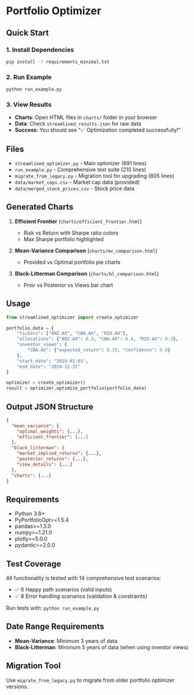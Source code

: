 # Portfolio Optimizer

## Quick Start

### 1. Install Dependencies
```bash
pip install -r requirements_minimal.txt
```

### 2. Run Example
```bash
python run_example.py
```

### 3. View Results
- **Charts**: Open HTML files in `charts/` folder in your browser
- **Data**: Check `streamlined_results.json` for raw data
- **Success**: You should see "✅ Optimization completed successfully!"

## Files

- `streamlined_optimizer.py` - Main optimizer (691 lines)
- `run_example.py` - Comprehensive test suite (210 lines)
- `migrate_from_legacy.py` - Migration tool for upgrading (805 lines)
- `data/market_caps.csv` - Market cap data (provided)
- `data/merged_stock_prices.csv` - Stock price data

## Generated Charts

1. **Efficient Frontier** (`charts/efficient_frontier.html`)
   - Risk vs Return with Sharpe ratio colors
   - Max Sharpe portfolio highlighted

2. **Mean-Variance Comparison** (`charts/mv_comparison.html`)
   - Provided vs Optimal portfolio pie charts

3. **Black-Litterman Comparison** (`charts/bl_comparison.html`)
   - Prior vs Posterior vs Views bar chart

## Usage

```python
from streamlined_optimizer import create_optimizer

portfolio_data = {
    "tickers": ["ANZ.AX", "CBA.AX", "RIO.AX"],
    "allocations": {"ANZ.AX": 0.3, "CBA.AX": 0.4, "RIO.AX": 0.3},
    "investor_views": {
        "CBA.AX": {"expected_return": 0.10, "confidence": 0.8}
    },
    "start_date": "2019-01-01",
    "end_date": "2024-12-31"
}

optimizer = create_optimizer()
result = optimizer.optimize_portfolio(portfolio_data)
```

## Output JSON Structure

```json
{
  "mean_variance": {
    "optimal_weights": {...},
    "efficient_frontier": [...]
  },
  "black_litterman": {
    "market_implied_returns": {...},
    "posterior_returns": {...},
    "view_details": {...}
  },
  "charts": {...}
}
```

## Requirements

- Python 3.8+
- PyPortfolioOpt>=1.5.4
- pandas>=1.3.0
- numpy>=1.21.0
- plotly>=5.0.0
- pydantic>=2.0.0

## Test Coverage

All functionality is tested with 14 comprehensive test scenarios:
- ✅ 6 Happy path scenarios (valid inputs)
- ✅ 8 Error handling scenarios (validation & constraints)

Run tests with: `python run_example.py`

## Date Range Requirements

- **Mean-Variance**: Minimum 3 years of data
- **Black-Litterman**: Minimum 5 years of data (when using investor views)

## Migration Tool

Use `migrate_from_legacy.py` to migrate from older portfolio optimizer versions.